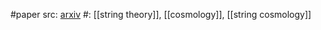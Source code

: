 #paper 
src: [arxiv](https://arxiv.org/abs/1105.5421) 
#: [[string theory]], [[cosmology]], [[string cosmology]] 

